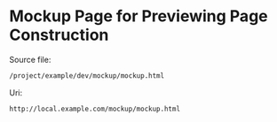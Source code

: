 # Mockup Page for Previewing Page Construction

Source file:
```bash
/project/example/dev/mockup/mockup.html
```

Uri:
```bash
http://local.example.com/mockup/mockup.html
```